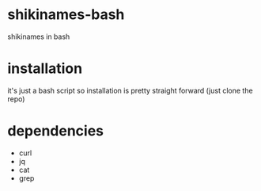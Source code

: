# shikinames-bash
shikinames in bash

# installation
it's just a bash script so installation is pretty straight forward
(just clone the repo)

# dependencies
- curl
- jq
- cat
- grep
